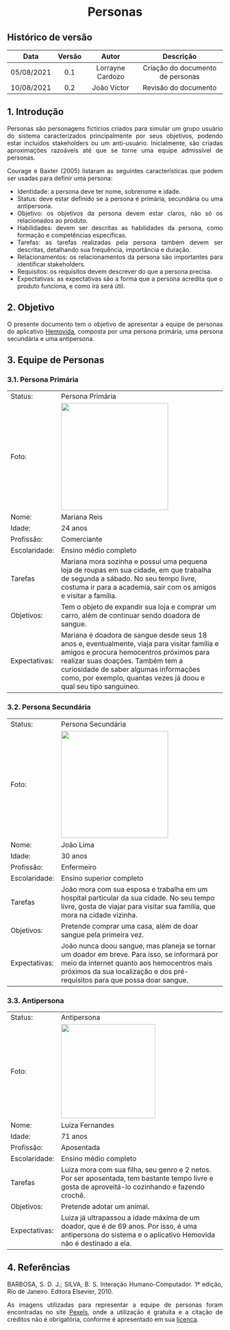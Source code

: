 # <center> Personas

## Histórico de versão
| Data | Versão | Autor | Descrição |
| :-:|:-:|:-:|:-: |
| 05/08/2021 | 0.1 | Lorrayne Cardozo | Criação do documento de personas |
| 10/08/2021 | 0.2 | João Victor | Revisão do documento |
<div align="justify">

## 1. Introdução

Personas são personagens fictícios criados para simular um grupo usuário do sistema caracterizados principalmente por seus objetivos, podendo estar incluídos stakeholders ou um anti-usuário. Inicialmente, são criadas aproximações razoáveis até que se torne uma equipe admissível de personas.

Courage e Baxter (2005) listaram as seguintes características que podem ser usadas para definir uma persona:
* Identidade: a persona deve ter nome, sobrenome e idade.
* Status: deve estar definido se a persona é primária, secundária ou uma antipersona.
* Objetivo: os objetivos da persona devem estar claros, não só os relacionados ao produto.
* Habilidades: devem ser descritas as habilidades da persona, como formação e competências específicas.
* Tarefas: as tarefas realizadas pela persona também devem ser descritas, detalhando sua frequência, importância e duração.
* Relacionamentos: os relacionamentos da persona são importantes para identificar stakeholders.
* Requisitos: os requisitos devem descrever do que a persona precisa.
* Expectativas: as expectativas são a forma que a persona acredita que o produto funciona, e como irá será útil.

## 2. Objetivo
O presente documento tem o objetivo de apresentar a equipe de personas do aplicativo [Hemovida](https://requisitos-de-software.github.io/2021.1-Hemovida), composta por uma persona primária, uma persona secundária e uma antipersona.

## 3. Equipe de Personas
### 3.1. Persona Primária
| | |
| :- | :- |
| Status: | Persona Primária |
| Foto: | <img src='images/personaPrimaria.jpeg' width=250px height=auto> |
| Nome: | Mariana Reis |
| Idade: | 24 anos |
| Profissão: | Comerciante |
| Escolaridade: | Ensino médio completo |
| Tarefas | Mariana mora sozinha e possui uma pequena loja de roupas em sua cidade, em que trabalha de segunda a sábado. No seu tempo livre, costuma ir para a academia, sair com os amigos e visitar a família. |
| Objetivos: | Tem o objeto de expandir sua loja e comprar um carro, além de continuar sendo doadora de sangue. |
| Expectativas: | Mariana é doadora de sangue desde seus 18 anos e, eventualmente, viaja para visitar família e amigos e procura hemocentros próximos para realizar suas doações. Também tem a curiosidade de saber algumas informações como, por exemplo, quantas vezes já doou e qual seu tipo sanguíneo. |

### 3.2. Persona Secundária
| | |
| :- | :- |
| Status: | Persona Secundária |
| Foto: | <img src='images/personaSecundaria.jpeg' width=250px height=auto> |
| Nome: | João Lima |
| Idade: | 30 anos |
| Profissão: | Enfermeiro |
| Escolaridade: | Ensino superior completo |
| Tarefas | João mora com sua esposa e trabalha em um hospital particular da sua cidade. No seu tempo livre, gosta de viajar para visitar sua família, que mora na cidade vizinha. |
| Objetivos: | Pretende comprar uma casa, além de doar sangue pela primeira vez. |
| Expectativas: | João nunca doou sangue, mas planeja se tornar um doador em breve. Para isso, se informará por meio da internet quanto aos hemocentros mais próximos da sua localização e dos pré-requisitos para que possa doar sangue. |

### 3.3. Antipersona
| | |
| :- | :- |
| Status: | Antipersona |
| Foto: | <img src='images/antipersona.jpeg' width=220px height=auto> |
| Nome: | Luiza Fernandes |
| Idade: | 71 anos |
| Profissão: | Aposentada |
| Escolaridade: | Ensino médio completo |
| Tarefas | Luiza mora com sua filha, seu genro e 2 netos. Por ser aposentada, tem bastante tempo livre e gosta de aproveitá-lo cozinhando e fazendo crochê. |
| Objetivos: | Pretende adotar um animal. |
| Expectativas: | Luiza já ultrapassou a idade máxima de um doador, que é de 69 anos. Por isso, é uma antipersona do sistema e o aplicativo Hemovida não é destinado a ela. |

## 4. Referências
BARBOSA, S. D. J.; SILVA, B. S. Interação Humano-Computador. 1ª edição, Rio de Janeiro. Editora Elsevier, 2010.

As imagens utilizadas para representar a equipe de personas foram encontradas no site [Pexels](https://www.pexels.com/pt-br/), onde a utilização é gratuita e a citação de créditos não é obrigatória, conforme é apresentado em sua [licença](https://www.pexels.com/pt-br/licenca/).

</div> 